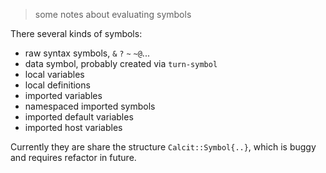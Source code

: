 > some notes about evaluating symbols

There several kinds of symbols:

- raw syntax symbols, `&` `?` `~` `~@`...
- data symbol, probably created via `turn-symbol`
- local variables
- local definitions
- imported variables
- namespaced imported symbols
- imported default variables
- imported host variables

Currently they are share the structure `Calcit::Symbol{..}`, which is buggy
and requires refactor in future.
